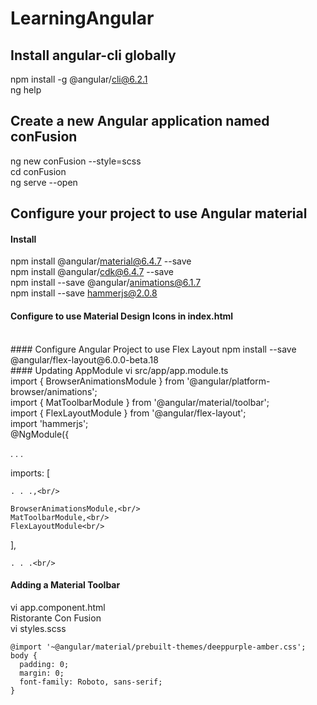 # LearningAngular
## Install angular-cli globally
npm install -g @angular/cli@6.2.1 <br/>
ng help<br/>
## Create a new Angular application named conFusion
ng new conFusion --style=scss <br/>
cd conFusion <br/>
ng serve --open <br/>
## Configure your project to use Angular material
#### Install
npm install @angular/material@6.4.7 --save <br/>
npm install @angular/cdk@6.4.7 --save <br/>
npm install --save @angular/animations@6.1.7 <br/>
npm install --save hammerjs@2.0.8 <br/>
#### Configure to use Material Design Icons in index.html
<link href="https://fonts.googleapis.com/icon?family=Material+Icons" rel="stylesheet"> <br/>
#### Configure Angular Project to use Flex Layout
npm install --save @angular/flex-layout@6.0.0-beta.18 <br/>
#### Updating AppModule
vi src/app/app.module.ts<br/>
import { BrowserAnimationsModule } from '@angular/platform-browser/animations';<br/>
import { MatToolbarModule } from '@angular/material/toolbar'; <br/>
import { FlexLayoutModule } from '@angular/flex-layout';<br/>
import 'hammerjs';<br/>
@NgModule({ <br/>
  
  . . . <br/>
  
  imports: [ <br/>
    
    . . .,<br/>
    
    BrowserAnimationsModule,<br/>
    MatToolbarModule,<br/>
    FlexLayoutModule<br/>
    
  ], <br/>
    
    . . .<br/>
#### Adding a Material Toolbar
vi app.component.html <br/>
<mat-toolbar color="primary"> <span>Ristorante Con Fusion</span> </mat-toolbar><br/>
vi styles.scss<br/>
```
@import '~@angular/material/prebuilt-themes/deeppurple-amber.css';
body { 
  padding: 0; 
  margin: 0; 
  font-family: Roboto, sans-serif;   
}
```



